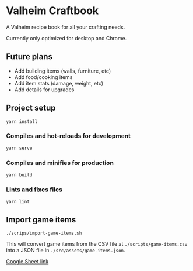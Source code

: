 # Valheim Craftbook

A Valheim recipe book for all your crafting needs.

Currently only optimized for desktop and Chrome.

## Future plans
* Add building items (walls, furniture, etc)
* Add food/cooking items
* Add item stats (damage, weight, etc)
* Add details for upgrades

## Project setup
```
yarn install
```

### Compiles and hot-reloads for development
```
yarn serve
```

### Compiles and minifies for production
```
yarn build
```

### Lints and fixes files
```
yarn lint
```

## Import game items
```
./scrips/import-game-items.sh
```
This will convert game items from the CSV file at `./scripts/game-items.csv`
into a JSON file in `./src/assets/game-items.json`.

[Google Sheet link](https://docs.google.com/spreadsheets/d/1Zxi1O4QtnVXN6azM_WQPlbEOAT-FfkD7Lleer0weTkM/edit#gid=0)